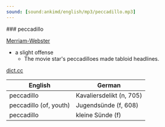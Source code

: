 ```yaml
---
sound: [sound:ankimd/english/mp3/peccadillo.mp3]
---
```


\### peccadillo

[Merriam-Webster](https://www.merriam-webster.com/dictionary/peccadillo)

- a slight offense
    - The movie star's peccadilloes made tabloid headlines.

[dict.cc](https://www.dict.cc/peccadillo)

| English        | German       |
| -------------- | ------------ |
| peccadillo | Kavaliersdelikt (n, 705) |
| peccadillo (of, youth) | Jugendsünde (f, 608) |
| peccadillo | kleine Sünde (f) |
